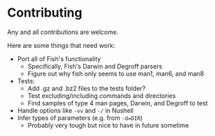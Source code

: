 # Contributing

Any and all contributions are welcome.

Here are some things that need work:

- Port all of Fish's functionality
  - Specifically, Fish's Darwin and Degroff parsers
  - Figure out why fish only seems to use man1, man6, and man8
- Tests:
  - Add .gz and .bz2 files to the tests folder?
  - Test excluding/including commands and directories
  - Find samples of type 4 man pages, Darwin, and Degroff to test
- Handle options like `-vv` and `-/` in Nushell
- Infer types of parameters (e.g. from `-d=DIR`)
  - Probably very tough but nice to have in future sometime
